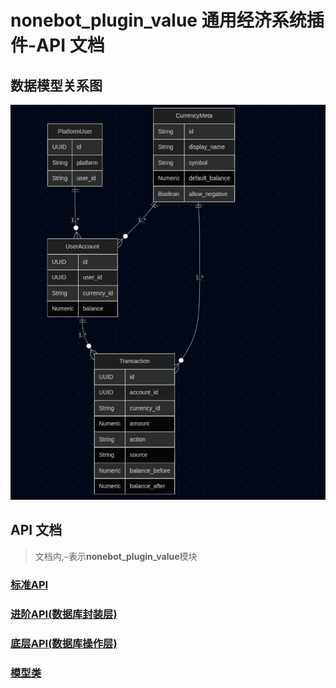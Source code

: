 # nonebot_plugin_value 通用经济系统插件-API 文档

## 数据模型关系图

![数据库结构图](image.png)

## API 文档

> 文档内,`~`表示**nonebot_plugin_value**模块

### [标准API](./apis/standard.md)

### [进阶API(数据库封装层)](./apis/advanced.md)

### [底层API(数据库操作层)](./apis/kernel.md)

### [模型类](./)